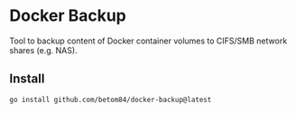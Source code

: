 # Docker Backup

Tool to backup content of Docker container volumes to CIFS/SMB network shares (e.g. NAS).

## Install
```
go install github.com/betom84/docker-backup@latest
```